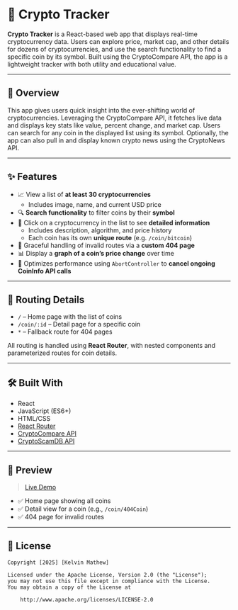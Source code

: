 # 💸 Crypto Tracker

**Crypto Tracker** is a React-based web app that displays real-time cryptocurrency data. Users can explore price, market cap, and other details for dozens of cryptocurrencies, and use the search functionality to find a specific coin by its symbol. Built using the CryptoCompare API, the app is a lightweight tracker with both utility and educational value.

---

## 🧠 Overview

This app gives users quick insight into the ever-shifting world of cryptocurrencies. Leveraging the CryptoCompare API, it fetches live data and displays key stats like value, percent change, and market cap. Users can search for any coin in the displayed list using its symbol. Optionally, the app can also pull in and display known crypto news using the CryptoNews API.

---

## ✨ Features

- 📈 View a list of **at least 30 cryptocurrencies**
  - Includes image, name, and current USD price
- 🔍 **Search functionality** to filter coins by their **symbol**
- 🔗 Click on a cryptocurrency in the list to see **detailed information**
  - Includes description, algorithm, and price history
  - Each coin has its own **unique route** (e.g. `/coin/bitcoin`)
- 🚫 Graceful handling of invalid routes via a **custom 404 page**
- 📊 Display a **graph of a coin’s price change** over time
- 🚀 Optimizes performance using `AbortController` to **cancel ongoing CoinInfo API calls**

---

## 🚦 Routing Details

- `/` – Home page with the list of coins
- `/coin/:id` – Detail page for a specific coin
- `*` – Fallback route for 404 pages

All routing is handled using **React Router**, with nested components and parameterized routes for coin details.

---

## 🛠️ Built With

- React
- JavaScript (ES6+)
- HTML/CSS
- [React Router](https://reactrouter.com/)
- [CryptoCompare API](https://min-api.cryptocompare.com/)
- [CryptoScamDB API](https://min-api.cryptocompare.com/)

---

## 📸 Preview

> [Live Demo](https://crypto-know-it-all.netlify.app/)

- ✅ Home page showing all coins
- ✅ Detail view for a coin (e.g., `/coin/404Coin`)
- ✅ 404 page for invalid routes

---

## 📄 License

    Copyright [2025] [Kelvin Mathew]

    Licensed under the Apache License, Version 2.0 (the "License");
    you may not use this file except in compliance with the License.
    You may obtain a copy of the License at

        http://www.apache.org/licenses/LICENSE-2.0
